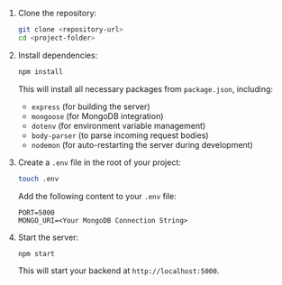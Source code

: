1. Clone the repository:

    ```bash
    git clone <repository-url>
    cd <project-folder>
    ```

2. Install dependencies:

    ```bash
    npm install
    ```

   This will install all necessary packages from `package.json`, including:
   - `express` (for building the server)
   - `mongoose` (for MongoDB integration)
   - `dotenv` (for environment variable management)
   - `body-parser` (to parse incoming request bodies)
   - `nodemon` (for auto-restarting the server during development)

3. Create a `.env` file in the root of your project:

    ```bash
    touch .env
    ```

   Add the following content to your `.env` file:

    ```
    PORT=5000
    MONGO_URI=<Your MongoDB Connection String>
    ```

4. Start the server:

    ```bash
    npm start
    ```

   This will start your backend at `http://localhost:5000`.